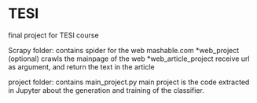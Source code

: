 # TESI
final project for TESI course

Scrapy folder: contains spider for the web mashable.com
*web_project (optional) crawls the mainpage of the web
*web_article_project receive url as argument, and return the text in the article

project folder: contains main_project.py
main project is the code extracted in Jupyter about the generation and training of the classifier. 
